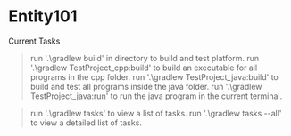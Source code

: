# Entity101

 Current Tasks
 
  > run '.\gradlew build' in directory to build and test platform.
  > run '.\gradlew TestProject_cpp:build' to build an executable for all programs in the cpp folder.
  > run '.\gradlew TestProject_java:build' to build and test all programs inside the java folder.
  > run '.\gradlew TestProject_java:run' to run the java program in the current terminal.
  
  > run '.\gradlew tasks' to view a list of tasks.
  > run '.\gradlew tasks --all' to view a detailed list of tasks.
  
